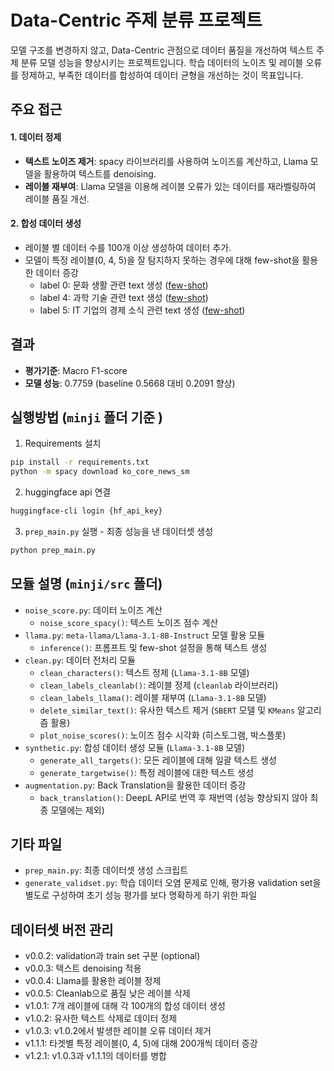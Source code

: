 # Data-Centric 주제 분류 프로젝트
모델 구조를 변경하지 않고, Data-Centric 관점으로 데이터 품질을 개선하여 텍스트 주제 분류 모델 성능을 향상시키는 프로젝트입니다. 학습 데이터의 노이즈 및 레이블 오류를 정제하고, 부족한 데이터를 합성하여 데이터 균형을 개선하는 것이 목표입니다.

## 주요 접근
#### 1. 데이터 정제
- **텍스트 노이즈 제거**: spacy 라이브러리를 사용하여 노이즈를 계산하고, Llama 모델을 활용하여 텍스트를 denoising.
- **레이블 재부여**: Llama 모델을 이용해 레이블 오류가 있는 데이터를 재라벨링하여 레이블 품질 개선.
#### 2. 합성 데이터 생성
- 레이블 별 데이터 수를 100개 이상 생성하여 데이터 추가.
- 모델이 특정 레이블(0, 4, 5)을 잘 탐지하지 못하는 경우에 대해 few-shot을 활용한 데이터 증강
    - label 0: 문화 생활 관련 text 생성 ([few-shot](./prompt/synthetic_fewshot_0.json))
    - label 4: 과학 기술 관련 text 생성 ([few-shot](./prompt/synthetic_fewshot_4.json))
    - label 5: IT 기업의 경제 소식 관련 text 생성 ([few-shot](./prompt/synthetic_fewshot_5.json))

## 결과
- **평가기준**: Macro F1-score
- **모델 성능**: 0.7759 (baseline 0.5668 대비 0.2091 향상)

## 실행방법 (`minji` 폴더 기준 )
1. Requirements 설치
```bash
pip install -r requirements.txt
python -m spacy download ko_core_news_sm
```

2. huggingface api 연결
```bash
huggingface-cli login {hf_api_key}
```

3. `prep_main.py` 실행 - 최종 성능을 낸 데이터셋 생성
```bash
python prep_main.py
```

## 모듈 설명 (`minji/src` 폴더)
- `noise_score.py`: 데이터 노이즈 계산
    - `noise_score_spacy()`: 텍스트 노이즈 점수 계산
- `llama.py`: `meta-llama/Llama-3.1-8B-Instruct` 모델 활용 모듈
    - `inference()`: 프롬프트 및 few-shot 설정을 통해 텍스트 생성
- `clean.py`: 데이터 전처리 모듈
    - `clean_characters()`: 텍스트 정제 (`Llama-3.1-8B` 모델)
    - `clean_labels_cleanlab()`: 레이블 정제 (`cleanlab` 라이브러리)
    - `clean_labels_llama()`: 레이블 재부여 (`Llama-3.1-8B` 모델)
    - `delete_similar_text()`: 유사한 텍스트 제거 (`SBERT` 모델 및 `KMeans` 알고리즘 활용)
    - `plot_noise_scores()`: 노이즈 점수 시각화 (히스토그램, 박스플롯)
- `synthetic.py`: 합성 데이터 생성 모듈 (`Llama-3.1-8B` 모델)
    - `generate_all_targets()`: 모든 레이블에 대해 일괄 텍스트 생성
    - `generate_targetwise()`: 특정 레이블에 대한 텍스트 생성
- `augmentation.py`: Back Translation을 활용한 데이터 증강
    - `back_translation()`: DeepL API로 번역 후 재번역 (성능 향상되지 않아 최종 모델에는 제외)

## 기타 파일
- `prep_main.py`: 최종 데이터셋 생성 스크립트
- `generate_validset.py`: 학습 데이터 오염 문제로 인해, 평가용 validation set을 별도로 구성하여 초기 성능 평가를 보다 명확하게 하기 위한 파일

## 데이터셋 버전 관리
- v0.0.2: validation과 train set 구분 (optional)
- v0.0.3: 텍스트 denoising 적용
- v0.0.4: Llama를 활용한 레이블 정제
- v0.0.5: Cleanlab으로 품질 낮은 레이블 삭제
- v1.0.1: 7개 레이블에 대해 각 100개의 합성 데이터 생성
- v1.0.2: 유사한 텍스트 삭제로 데이터 정제
- v1.0.3: v1.0.2에서 발생한 레이블 오류 데이터 제거
- v1.1.1: 타겟별 특정 레이블(0, 4, 5)에 대해 200개씩 데이터 증강
- v1.2.1: v1.0.3과 v1.1.1의 데이터를 병합
